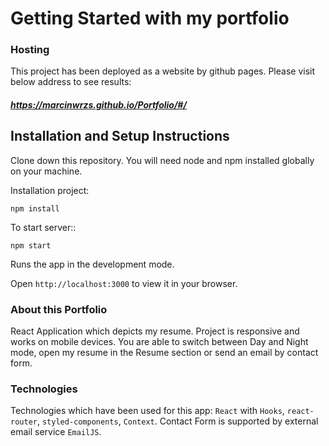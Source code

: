 # Getting Started with my portfolio

### Hosting

This project has been deployed as a website by github pages.
Please visit below address to see results:

##### https://marcinwrzs.github.io/Portfolio/#/ 

## Installation and Setup Instructions

Clone down this repository. You will need node and npm installed globally on your machine.

Installation project:

`npm install`

To start server::

`npm start`

Runs the app in the development mode.

Open `http://localhost:3000` to view it in your browser.

### About this Portfolio

React Application which depicts my resume. Project is responsive and works on mobile devices. You are able to switch between Day and Night mode, open my resume in the Resume section or send an email by contact form.

### Technologies

Technologies which have been used for this app: `React` with `Hooks`, `react-router`, `styled-components`, `Context`. Contact Form is supported by external email service `EmailJS`.
